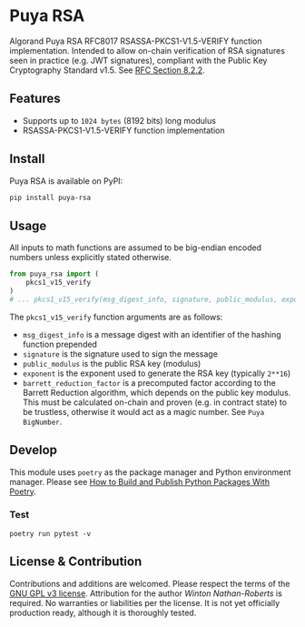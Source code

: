 # Puya RSA

Algorand Puya RSA RFC8017 RSASSA-PKCS1-V1.5-VERIFY function implementation. Intended to allow on-chain verification of RSA signatures seen in practice (e.g. JWT signatures), compliant with the Public Key Cryptography Standard v1.5. See [RFC Section 8.2.2](https://datatracker.ietf.org/doc/html/rfc8017#section-8.2.2).

## Features

- Supports up to `1024 bytes` (8192 bits) long modulus
- RSASSA-PKCS1-V1.5-VERIFY function implementation

## Install

Puya RSA is available on PyPI:

```sh
pip install puya-rsa
```

## Usage

All inputs to math functions are assumed to be big-endian encoded numbers unless explicitly stated otherwise.

```python
from puya_rsa import (
    pkcs1_v15_verify
)
# ... pkcs1_v15_verify(msg_digest_info, signature, public_modulus, exponent, barrett_reduction_factor)
```

The `pkcs1_v15_verify` function arguments are as follows:
- `msg_digest_info` is a message digest with an identifier of the hashing function prepended 
- `signature` is the signature used to sign the message
- `public_modulus` is the public RSA key (modulus)
- `exponent` is the exponent used to generate the RSA key (typically `2**16`)
- `barrett_reduction_factor` is a precomputed factor according to the Barrett Reduction algorithm, which depends on the public key modulus. This must be calculated on-chain and proven (e.g. in contract state) to be trustless, otherwise it would act as a magic number. See `Puya BigNumber`.

## Develop

This module uses `poetry` as the package manager and Python environment manager. Please see [How to Build and Publish Python Packages With Poetry](https://www.freecodecamp.org/news/how-to-build-and-publish-python-packages-with-poetry/).

### Test

```
poetry run pytest -v
```

## License & Contribution

Contributions and additions are welcomed. Please respect the terms of the [GNU GPL v3 license](./LICENSE). Attribution for the author _Winton Nathan-Roberts_ is required. No warranties or liabilities per the license. It is not yet officially production ready, although it is thoroughly tested.
